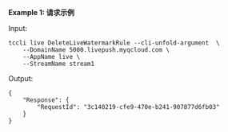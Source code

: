 **Example 1: 请求示例**



Input: 

```
tccli live DeleteLiveWatermarkRule --cli-unfold-argument  \
    --DomainName 5000.livepush.myqcloud.com \
    --AppName live \
    --StreamName stream1
```

Output: 
```
{
    "Response": {
        "RequestId": "3c140219-cfe9-470e-b241-907877d6fb03"
    }
}
```

